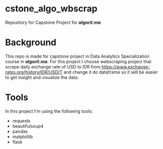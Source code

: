 # cstone_algo_wbscrap
Repository for Capstone Project for ***algorit.ma***

# Background
This repo is made for capstone project in Data Analytics Specialization course in ***algorit.ma***.
For this project I choose webscraping project that scrape daily exchange rate of USD to IDR from https://www.exchange-rates.org/history/IDR/USD/T
and change it do dataframe so it will be easier to get insight and visualize the data.

# Tools
In this project I'm using the following tools:
- requests
- beautifulsoup4
- pandas
- matplotlib
- flask
